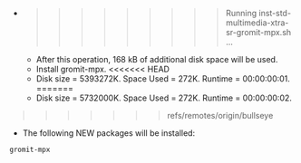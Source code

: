 * >>>>>>>>> Running inst-std-multimedia-xtra-sr-gromit-mpx.sh ...
  * After this operation, 168 kB of additional disk space will be used.
  * Install gromit-mpx.
<<<<<<< HEAD
  * Disk size = 5393272K. Space Used = 272K. Runtime = 00:00:00:01.
=======
  * Disk size = 5732000K. Space Used = 272K. Runtime = 00:00:00:02.
>>>>>>> refs/remotes/origin/bullseye
  * The following NEW packages will be installed:
  ```bash
gromit-mpx
  ```
